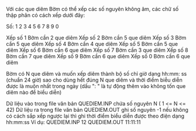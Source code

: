 Với các que diêm Bờm có thể xếp các số nguyên không âm, các chữ số thập phân có cách xếp dưới đây:

Số:            1 2 3 4 5 6 7 8 9 0

Xếp số 1 Bờm cần 2 que diêm
Xếp số 2 Bờm cần 5 que diêm
Xếp số 3 Bờm cần 5 que diêm
Xếp số 4 Bờm cần 4 que diêm
Xếp số 5 Bờm cần 5 que diêm
Xếp số 6 Bờm cần 6 que diêm
Xếp số 7 Bờm cần 3 que diêm
Xếp số 8 Bờm cần 7 que diêm
Xếp số 9 Bờm cần 6 que diêm
Xếp số 0 Bờm cần 6 que diêm

Bờm có N que diêm và muốn xếp diêm thành bộ số chỉ giờ dạng hh:mm: ss
(chuẩn 24 giờ) sao cho dùng hết đúng N que diêm và thời điểm biễu diễn được là muộn nhất trong ngày (dấu ": " là tự động thêm vào không tốn que diêm nào để biểu diễn)

Dữ liệu vào trong file văn bản QUEDIEM.INP chứa số nguyên N ( 1 <= N <= 42)
Dữ liệu ra trong file văn bản QUEDIEM.OUT ghi số nguyên -1 nếu không có cách sắp xếp ngược lại thì ghi thời điểm biểu diễn được theo điện dạng hh:mm:ss
Ví dụ:
QUEDIEM.INP
12
QUEDIEM.OUT
11:11:11